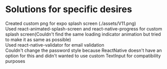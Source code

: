 # Solutions for specific desires

Created custom png for expo splash screen (./assets/V11.png)<br/>
Used react-animated-splash-screen and react-native-progress for custom splash screen(Couldn't find the same loading indicator animation but tried to make it as same as possible)<br/>
Used react-native-validator for email validation<br/>
Couldn't change the password style because ReactNative doesn't have an option for this and didn't wanted to use custom TextInput for compatibility purposes
